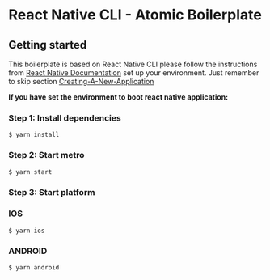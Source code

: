 # React Native CLI - Atomic Boilerplate

## Getting started

This boilerplate is based on React Native CLI please follow the instructions from [React Native Documentation](https://reactnative.dev/docs/environment-setup#installing-dependencies) set up your environment. Just remember to skip section [Creating-A-New-Application](https://reactnative.dev/docs/environment-setup#creating-a-new-application)

**If you have set the environment to boot react native application:**

### Step 1: Install dependencies
```
$ yarn install 
```

### Step 2: Start metro
```
$ yarn start 
```

### Step 3: Start platform
### IOS
```
$ yarn ios 
```

### ANDROID
```
$ yarn android
```
